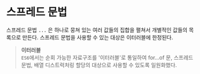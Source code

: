 # 스프레드 문법
스프레드 문법 ```...``` 은 하나로 뭉쳐 있는 여러 값들의 집합을 펼쳐서 개별적인 값들의 목록으로 만든다.
스프레드 문법을 사용할 수 있는 대상은 이터러블에 한정된다.
> <strong>이터러블</strong><br>
> ```ES6```에서는 순회 가능한 자료구조를 '이터러블'로 통일하여 for...of 문, 스프레드 문법, 배열 디스트럭처링 할당의 대상으로 사용할 수 있도록 일원화했다.

